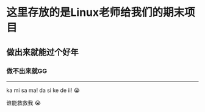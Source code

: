 # 这里存放的是Linux老师给我们的期末项目

## 做出来就能过个好年

### 做不出来就GG

<hr />

ka mi sa ma! da si ke de ii! :sob:

谁能救救我 :sob:

